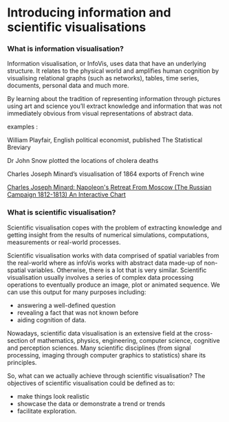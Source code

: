 # Introducing information and scientific visualisations


### What is information visualisation?

Information visualisation, or InfoVis, uses data that have an underlying structure. It relates to the physical world and amplifies human cognition by visualising relational graphs (such as networks), tables, time series, documents, personal data and much more.

By learning about the tradition of representing information through pictures using art and science you’ll extract knowledge and information that was not immediately obvious from visual representations of abstract data.


examples :

William Playfair, English political economist, published The Statistical Breviary

Dr John Snow plotted the locations of cholera deaths

Charles Joseph Minard’s visualisation of 1864 exports of French wine


[Charles Joseph Minard: Napoleon's Retreat From Moscow (The Russian Campaign 1812-1813)
An Interactive Chart](https://www.masswerk.at/minard/)


### What is scientific visualisation?


Scientific visualisation copes with the problem of extracting knowledge and getting insight from the results of numerical simulations, computations, measurements or real-world processes.

Scientific visualisation works with data comprised of spatial variables from the real-world where as infoVis works with abstract data made-up of non-spatial variables. Otherwise, there is a lot that is very similar. Scientific visualisation usually involves a series of complex data processing operations to eventually produce an image, plot or animated sequence. We can use this output for many purposes including:

* answering a well-defined question
* revealing a fact that was not known before
* aiding cognition of data.

Nowadays, scientific data visualisation is an extensive field at the cross-section of mathematics, physics, engineering, computer science, cognitive and perception sciences. Many scientific disciplines (from signal processing, imaging through computer graphics to statistics) share its principles.

So, what can we actually achieve through scientific visualisation?
The objectives of scientific visualisation could be defined as to:

* make things look realistic
* showcase the data or demonstrate a trend or trends
* facilitate exploration.
